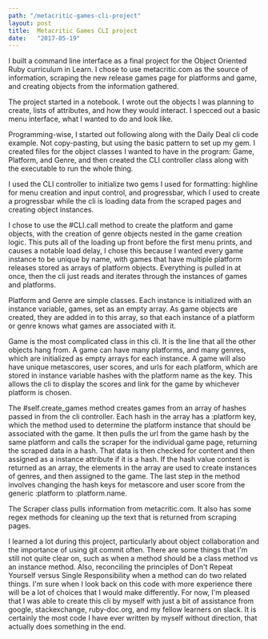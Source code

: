 ```yaml
---
path: "/metacritic-games-cli-project"
layout: post
title:  Metacritic Games CLI project
date:   "2017-05-19"
---
```



I built a command line interface as a final project for the Object Oriented Ruby curriculum in Learn. I chose to use metacritic.com as the source of information, scraping the new release games page for platforms and game, and creating objects from the information gathered.

The project started in a notebook. I wrote out the objects I was planning to create, lists of attributes, and how they would interact. I specced out a basic menu interface, what I wanted to do and look like. 

Programming-wise, I started out following along with the Daily Deal cli code example. Not copy-pasting, but using the basic pattern to set up my gem. I created files for the object classes I wanted to have in the program: Game, Platform, and Genre, and then created the CLI controller class along with the executable to run the whole thing.

I used the CLI controller to initialize two gems I used for formatting: highline for menu creation and input control, and progressbar, which I used to create a progressbar while the cli is loading data from the scraped pages and creating object instances.

I chose to use the #CLI.call method to create the platform and game objects, with the creation of genre objects nested in the game creation logic. This puts all of the loading up front before the first menu prints, and causes a notable load delay, I chose this because I wanted every game instance to be unique by name, with games that have multiple platform releases stored as arrays of platform objects. Everything is pulled in at once, then the cli just reads and iterates through the instances of games and platforms.


Platform and Genre are simple classes. Each instance is initialized with an instance variable, games, set as an empty array. As game objects are created, they are added in to this array, so that each instance of a platform or genre knows what games are associated with it.

Game is the most complicated class in this cli. It is the line that all the other objects hang from. A game can have many platforms, and many genres, which are initialized as empty arrays for each instance. A game will also have unique metascores, user scores, and urls for each platform, which are stored in instance variable hashes with the platform name as the key. This allows the cli to display the scores and link for the game by whichever platform is chosen.

The #self.create_games method creates games from an array of hashes passed in from the cli controller. Each hash in the array has a :platform key, which the method used to determine the platform instance that should be associated with the game. It then pulls the url from the game hash by the same platform and calls the scraper for the individual game page, returning the scraped data in a hash. That data is then checked for content and then assigned as a instance attribute if it is a hash. If the hash value content is returned as an array, the elements in the array are used to create instances of genres, and then assigned to the game. The last step in the method involves changing the hash keys for metascore and user score from the generic :platform to :platform.name.

The Scraper class pulls information from metacritic.com. It also has some regex methods for cleaning up the text that is returned from scraping pages.

I learned a lot during this project, particularly about object collaboration and the importance of using git commit often. There are some things that I'm still not quite clear on, such as when a method should be a class method vs an instance method. Also, reconciling the principles of Don't Repeat Yourself versus Single Responsibility when a method can do two related things. I'm sure when I look back on this code with more experience there will be a lot of choices that I would make differently. For now, I'm pleased that I was able to create this cli by myself with just a bit of assistance from google, stackexchange, ruby-doc.org, and my fellow learners on slack. It is certainly the most code I have ever written by myself without direction, that actually does something in the end.
